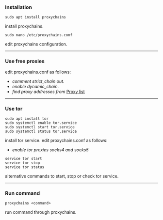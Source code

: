### Installation
```
sudo apt install proxychains
```
install proxychains.
```
sudo nano /etc/proxychains.conf
```
edit proxychains configuration.
___
### Use free proxies
edit proxychains.conf as follows:
- _comment strict\_chain out_.
- _enable dynamic\_chain_.
- _find proxy addresses from_ [Proxy list](https://spys.one/en/)
___
### Use tor
```
sudo apt install tor
sudo systemctl enable tor.service
sudo systemctl start tor.service
sudo systemctl status tor.service
```
install tor service.
edit proxychains.conf as follows:
- _enable tor proxies socks4 and socks5_
```
service tor start
service tor stop
service tor status
```
alternative commands to start, stop or check tor service.
___
### Run command
```
proxychains <command>
```
run command through proxychains.